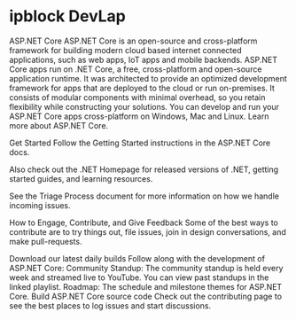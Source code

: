 # ipblock DevLap

ASP.NET Core
ASP.NET Core is an open-source and cross-platform framework for building modern cloud based internet connected applications, such as web apps, IoT apps and mobile backends. ASP.NET Core apps run on .NET Core, a free, cross-platform and open-source application runtime. It was architected to provide an optimized development framework for apps that are deployed to the cloud or run on-premises. It consists of modular components with minimal overhead, so you retain flexibility while constructing your solutions. You can develop and run your ASP.NET Core apps cross-platform on Windows, Mac and Linux. Learn more about ASP.NET Core.

Get Started
Follow the Getting Started instructions in the ASP.NET Core docs.

Also check out the .NET Homepage for released versions of .NET, getting started guides, and learning resources.

See the Triage Process document for more information on how we handle incoming issues.

How to Engage, Contribute, and Give Feedback
Some of the best ways to contribute are to try things out, file issues, join in design conversations, and make pull-requests.

Download our latest daily builds
Follow along with the development of ASP.NET Core:
Community Standup: The community standup is held every week and streamed live to YouTube. You can view past standups in the linked playlist.
Roadmap: The schedule and milestone themes for ASP.NET Core.
Build ASP.NET Core source code
Check out the contributing page to see the best places to log issues and start discussions.

